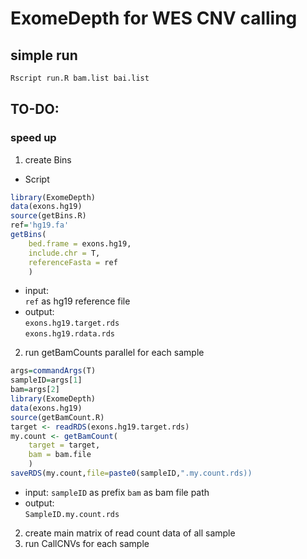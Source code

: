 # ExomeDepth for WES CNV calling

## simple run
```bash
Rscript run.R bam.list bai.list
```

## TO-DO:
### speed up
1. create Bins
  * Script
```R
library(ExomeDepth)
data(exons.hg19)
source(getBins.R)
ref='hg19.fa'
getBins(
    bed.frame = exons.hg19,
    include.chr = T,
    referenceFasta = ref
    )
```
  * input:  
`ref` as hg19 reference file
  * output:  
`exons.hg19.target.rds`  
`exons.hg19.rdata.rds`
2. run getBamCounts parallel for each sample  
```R
args=commandArgs(T)
sampleID=args[1]
bam=args[2]
library(ExomeDepth)
data(exons.hg19)
source(getBamCount.R)
target <- readRDS(exons.hg19.target.rds)
my.count <- getBamCount(
    target = target,
    bam = bam.file
    )
saveRDS(my.count,file=paste0(sampleID,".my.count.rds))
```
  * input:
`sampleID` as prefix
`bam` as bam file path
  * output:  
`SampleID.my.count.rds`
2. create main matrix of read count data of all sample
3. run CallCNVs for each sample

